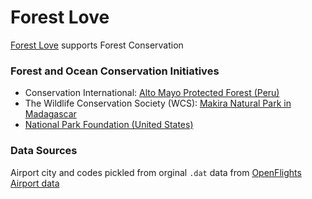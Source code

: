 # Forest Love

[Forest Love](http://www.forestlove.org/) supports Forest Conservation

### Forest and Ocean Conservation Initiatives

- Conservation International: [Alto Mayo Protected Forest (Peru)](https://www.conservation.org/stories/alto-mayo-protected-forest/Pages/overview.aspx)
- The Wildlife Conservation Society (WCS): [Makira Natural Park in Madagascar](https://madagascar.wcs.org/Makira-Carbon.aspx)
- [National Park Foundation (United States)](https://www.nationalparks.org/)

### Data Sources

Airport city and codes pickled from orginal `.dat` data from [OpenFlights Airport data](https://openflights.org/data.html)
